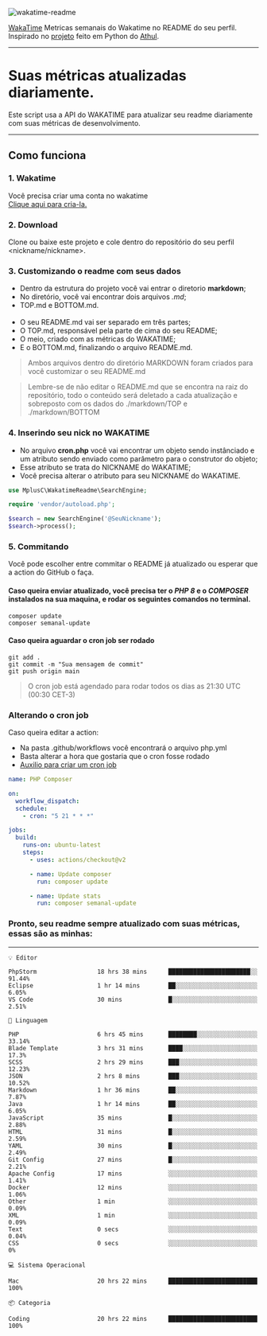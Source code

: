 ![wakatime-readme](https://socialify.git.ci/bymatheus/wakatime-readme/image?description=1&descriptionEditable=M%C3%A9tricas%20semanais%20do%20Wakatime%20no%20seu%20README%20de%20perfil.&font=KoHo&forks=1&language=1&owner=1&pattern=Signal&stargazers=1&theme=Dark)

[WakaTime](https://wakatime.com) Metricas semanais do Wakatime no README do seu perfil. <br>
Inspirado no [projeto](https://github.com/athul/waka-readme) feito em Python do [Athul](https://github.com/athul).
___

# Suas métricas atualizadas diariamente.
Este script usa a API do WAKATIME para atualizar seu readme diariamente com suas métricas de desenvolvimento.

___

## Como funciona

### 1. Wakatime
Você precisa criar uma conta no wakatime <br>
[Clique aqui para cria-la.](https://wakatime.com) 

### 2. Download
Clone ou baixe este projeto e cole dentro do repositório do seu perfil <nickname/nickname>.

### 3. Customizando o readme com seus dados
- Dentro da estrutura do projeto você vai entrar o diretorio **markdown**;  
- No diretório, você vai encontrar dois arquivos *.md*;
- TOP.md e BOTTOM.md.
<br><br>
- O seu README.md vai ser separado em três partes; 
- O TOP.md, responsável pela parte de cima do seu README;
- O meio, criado com as métricas do WAKATIME;
- E o BOTTOM.md, finalizando o arquivo README.md.<br>

> Ambos arquivos dentro do diretório MARKDOWN foram criados para você customizar o seu README.md

> Lembre-se de não editar o README.md que se encontra na raiz do repositório, todo o conteúdo será deletado a cada atualização e sobreposto com os dados do ./markdown/TOP e ./markdown/BOTTOM

### 4. Inserindo seu nick no WAKATIME
- No arquivo **cron.php** você vai encontrar um objeto sendo instânciado e um atributo sendo enviado como parâmetro para o construtor do objeto;
- Esse atributo se trata do NICKNAME do WAKATIME;
- Você precisa alterar o atributo para seu NICKNAME do WAKATIME.

```php
use MplusC\WakatimeReadme\SearchEngine;

require 'vendor/autoload.php';

$search = new SearchEngine('@SeuNickname');
$search->process();
```

### 5. Commitando
Você pode escolher entre commitar o README já atualizado ou esperar que a action do GitHub o faça. <br>

#### Caso queira enviar atualizado, você precisa ter o *PHP 8* e o *COMPOSER* instalados na sua maquina, e rodar os seguintes comandos no terminal.
```composer
composer update
composer semanal-update 
```

#### Caso queira aguardar o cron job ser rodado 
```git 
git add .
git commit -m "Sua mensagem de commit"
git push origin main
```

>O cron job está agendado para rodar todos os dias as 21:30 UTC (00:30 CET-3) 

### Alterando o cron job
Caso queira editar a action:

- Na pasta .github/workflows você encontrará o arquivo php.yml
- Basta alterar a hora que gostaria que o cron fosse rodado
- [Auxilio para criar um cron job](https://crontab.guru)

```yml
name: PHP Composer

on:
  workflow_dispatch:
  schedule:
    - cron: "5 21 * * *"

jobs:
  build:
    runs-on: ubuntu-latest
    steps:
      - uses: actions/checkout@v2

      - name: Update composer
        run: composer update

      - name: Update stats
        run: composer semanal-update
```

### Pronto, seu readme sempre atualizado com suas métricas, essas são as minhas:

___
```text
💡 Editor

PhpStorm                 18 hrs 38 mins      ███████████████████████░░     91.44%
Eclipse                  1 hr 14 mins        ██░░░░░░░░░░░░░░░░░░░░░░░      6.05%
VS Code                  30 mins             █░░░░░░░░░░░░░░░░░░░░░░░░      2.51%
```
```text
💬 Linguagem

PHP                      6 hrs 45 mins       ████████░░░░░░░░░░░░░░░░░     33.14%
Blade Template           3 hrs 31 mins       ████░░░░░░░░░░░░░░░░░░░░░      17.3%
SCSS                     2 hrs 29 mins       ███░░░░░░░░░░░░░░░░░░░░░░     12.23%
JSON                     2 hrs 8 mins        ███░░░░░░░░░░░░░░░░░░░░░░     10.52%
Markdown                 1 hr 36 mins        ██░░░░░░░░░░░░░░░░░░░░░░░      7.87%
Java                     1 hr 14 mins        ██░░░░░░░░░░░░░░░░░░░░░░░      6.05%
JavaScript               35 mins             █░░░░░░░░░░░░░░░░░░░░░░░░      2.88%
HTML                     31 mins             █░░░░░░░░░░░░░░░░░░░░░░░░      2.59%
YAML                     30 mins             █░░░░░░░░░░░░░░░░░░░░░░░░      2.49%
Git Config               27 mins             █░░░░░░░░░░░░░░░░░░░░░░░░      2.21%
Apache Config            17 mins             ░░░░░░░░░░░░░░░░░░░░░░░░░      1.41%
Docker                   12 mins             ░░░░░░░░░░░░░░░░░░░░░░░░░      1.06%
Other                    1 min               ░░░░░░░░░░░░░░░░░░░░░░░░░      0.09%
XML                      1 min               ░░░░░░░░░░░░░░░░░░░░░░░░░      0.09%
Text                     0 secs              ░░░░░░░░░░░░░░░░░░░░░░░░░      0.04%
CSS                      0 secs              ░░░░░░░░░░░░░░░░░░░░░░░░░         0%
```
```text
💻 Sistema Operacional

Mac                      20 hrs 22 mins      █████████████████████████       100%
```
```text
📦 Categoria

Coding                   20 hrs 22 mins      █████████████████████████       100%
```
